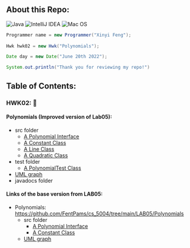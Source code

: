 ## About this Repo: 
![Java](https://img.shields.io/badge/java-%23ED8B00.svg?style=for-the-badge&logo=java&logoColor=white)
![IntelliJ IDEA](https://img.shields.io/badge/IntelliJIDEA-000000.svg?style=for-the-badge&logo=intellij-idea&logoColor=white)
![Mac OS](https://img.shields.io/badge/mac%20os-000000?style=for-the-badge&logo=macos&logoColor=F0F0F0)

```java
Programmer name = new Programmer("Xinyi Feng");
    
Hwk hwk02 = new Hwk("Polynomials");

Date day = new Date("June 20th 2022");

System.out.println("Thank you for reviewing my repo!")

```
 
## Table of Contents: 
    
### HWK02: 💯
#### Polynomials (Improved version of Lab05):
   - src folder 
      - [A Polynomial Interface](https://github.com/FentPams/cs_5004/blob/main/HWK02/Polynomials/src/Polynomial.java)
      - [A Constant Class](https://github.com/FentPams/cs_5004/blob/main/HWK02/Polynomials/src/Constant.java)
      - [A Line Class](https://github.com/FentPams/cs_5004/blob/main/HWK02/Polynomials/src/Line.java)
      - [A Quadratic Class](https://github.com/FentPams/cs_5004/blob/main/HWK02/Polynomials/src/Quadratic.java)
   - test folder 
      - [A PolynomialTest Class](https://github.com/FentPams/cs_5004/blob/main/HWK02/Polynomials/tests/PolynomialTest.java)
   - [UML graph](https://github.com/FentPams/cs_5004/blob/main/HWK02/Polynomials/Polynomials%20(1).png)
   - javadocs folder
     

#### Links of the base version from LAB05: 
  - Polynomials: https://github.com/FentPams/cs_5004/tree/main/LAB05/Polynomials
      - src folder 
         - [A Polynomial Interface](https://github.com/FentPams/cs_5004/blob/main/LAB05/Polynomials/src/Polynomial.java)
         - [A Constant Class](https://github.com/FentPams/cs_5004/blob/main/LAB05/Polynomials/src/Constant.java)
      - [UML graph](https://github.com/FentPams/cs_5004/blob/main/LAB05/Polynomials/Polynomials.png)
    
